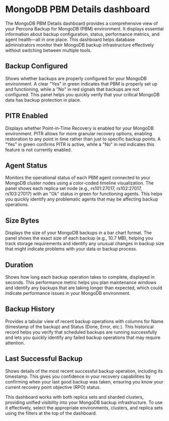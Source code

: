 # MongoDB PBM Details dashboard

The MongoDB PBM Details dashboard provides a comprehensive view of your Percona Backup for MongoDB (PBM) environment. It displays essential information about backup configuration, status, performance metrics, and agent health—all in one place. This dashboard helps database administrators monitor their MongoDB backup infrastructure effectively without switching between multiple tools.

## Backup Configured

Shows whether backups are properly configured for your MongoDB environment. A clear "Yes" in green indicates that PBM is properly set up and functioning, while a "No" in red signals that backups are not configured. This panel helps you quickly verify that your critical MongoDB data has backup protection in place.

## PITR Enabled

Displays whether Point-in-Time Recovery is enabled for your MongoDB environment. PITR allows for more granular recovery options, enabling restoration to any point in time rather than just to specific backup points. A "Yes" in green confirms PITR is active, while a "No" in red indicates this feature is not currently enabled.

## Agent Status

Monitors the operational status of each PBM agent connected to your MongoDB cluster nodes using a color-coded timeline visualization. The panel shows each replica set node (e.g., rs101:27017, rs102:27017, rs103:27017) with an "Ok" status in green for functioning agents. This helps you quickly identify any problematic agents that may be affecting backup operations.

## Size Bytes

Displays the size of your MongoDB backups in a bar chart format. The panel shows the exact size of each backup (e.g., 10.7 MB), helping you track storage requirements and identify any unusual changes in backup size that might indicate problems with your data or backup process.

## Duration

Shows how long each backup operation takes to complete, displayed in seconds. This performance metric helps you plan maintenance windows and identify any backups that are taking longer than expected, which could indicate performance issues in your MongoDB environment.

## Backup History

Provides a tabular view of recent backup operations with columns for Name (timestamp of the backup) and Status (Done, Error, etc.). This historical record helps you verify that scheduled backups are running successfully and lets you quickly identify any failed backup operations that may require attention.

## Last Successful Backup

Shows details of the most recent successful backup operation, including its timestamp. This gives you confidence in your recovery capabilities by confirming when your last good backup was taken, ensuring you know your current recovery point objective (RPO) status.

This dashboard works with both replica sets and sharded clusters, providing unified visibility into your MongoDB backup infrastructure. To use it effectively, select the appropriate environments, clusters, and replica sets using the filters at the top of the dashboard.
